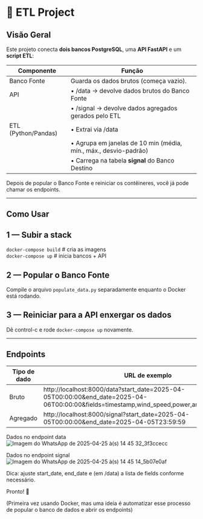 # 🚀 ETL Project

## Visão Geral

Este projeto conecta **dois bancos PostgreSQL**, uma **API FastAPI** e um **script ETL**:

Componente        | Função
------------------|--------------------------------------------------------------
Banco Fonte       | Guarda os dados brutos (começa vazio).
API               | • /data   → devolve dados brutos do Banco Fonte  
                  | • /signal → devolve dados agregados gerados pelo ETL
ETL (Python/Pandas)| • Extrai via /data  
                  | • Agrupa em janelas de 10 min (média, mín., máx., desvio-padrão)  
                  | • Carrega na tabela **signal** do Banco Destino

Depois de popular o Banco Fonte e reiniciar os contêineres, você já pode chamar os endpoints.

--------------------------------------------------------------------

## Como Usar

1 — Subir a stack
-----------------
`docker-compose build`   # cria as imagens  
`docker-compose up`    # inicia bancos + API  

2 — Popular o Banco Fonte
-------------------------

Compile o arquivo `populate_data.py` separadamente enquanto o Docker está rodando.  

3 — Reiniciar para a API enxergar os dados
------------------------------------------
Dê control-c e rode `docker-compose up` novamente.

--------------------------------------------------------------------

## Endpoints

Tipo de dado | URL de exemplo
-------------|------------------------------------------------------------------------------------------------------------------------------------
Bruto        | http://localhost:8000/data?start_date=2025-04-05T00:00:00&end_date=2025-04-06T00:00:00&fields=timestamp,wind_speed,power,ambient_temperature
Agregado     | http://localhost:8000/signal?start_date=2025-04-05T00:00:00&end_date=2025-04-05T23:59:59

Dados no endpoint data
![Imagem do WhatsApp de 2025-04-25 à(s) 14 45 32_3f3ccecc](https://github.com/user-attachments/assets/5d31b0f5-362d-4839-af8d-15d0061dffe3)

Dados no endpoint signal
![Imagem do WhatsApp de 2025-04-25 à(s) 14 45 14_5b07e0af](https://github.com/user-attachments/assets/a239ccd5-f397-4814-ae64-b3e04081c475)

Dica: ajuste start_date, end_date e (em /data) a lista de fields conforme necessário.

Pronto! 🎉

(Primeira vez usando Docker, mas uma ideia é automatizar esse processo de popular o banco de dados e abrir os endpoints)